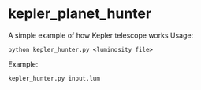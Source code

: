 # kepler_planet_hunter
A simple example of how Kepler telescope works
Usage:
```
python kepler_hunter.py <luminosity file>
```
Example:
```
kepler_hunter.py input.lum
```
